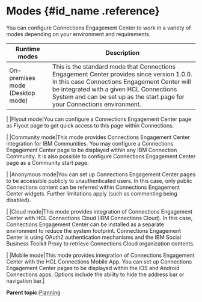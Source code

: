 # Modes {#id_name .reference}

You can configure Connections Engagement Center to work in a variety of modes depending on your environment and requirements.

|Runtime modes|Description|
|-------------|-----------|
|On-premises mode \(Desktop mode\)|This is the standard mode that Connections Engagement Center provides since version 1.0.0. In this case Connections Engagement Center will be integrated with a given HCL Connections System and can be set up as the start page for your Connections environment.

|
|Flyout mode|You can configure a Connections Engagement Center page as Flyout page to get quick access to this page within Connections.

|
|Community mode|This mode provides Connections Engagement Center integration for IBM Communities. You may configure a Connections Engagement Center page to be displayed within any IBM Connection Community. It is also possible to configure Connections Engagement Center page as a Community start page.

|
|Anonymous mode|You can set up Connections Engagement Center pages to be accessible publicly to unauthenticated users. In this case, only public Connections content can be referred within Connections Engagement Center widgets. Further limitations apply \(such as commenting being disabled\).

|
|Cloud mode|This mode provides integration of Connections Engagement Center with HCL Connections Cloud \(IBM Connections Cloud\). In this case, Connections Engagement Center can be installed as a separate environment to reduce the system footprint. Connections Engagement Center is using OAuth2 authentication mechanisms and the IBM Social Business Toolkit Proxy to retrieve Connections Cloud organization contents.

|
|Mobile mode|This mode provides integration of Connections Engagement Center with the HCL Connections Mobile App. You can set up Connections Engagement Center pages to be displayed within the iOS and Android Connections apps. Options include the ability to hide the address bar or navigation bar.|

**Parent topic:**[Planning](../../connectors/icec/cec-inst-planning.md)

